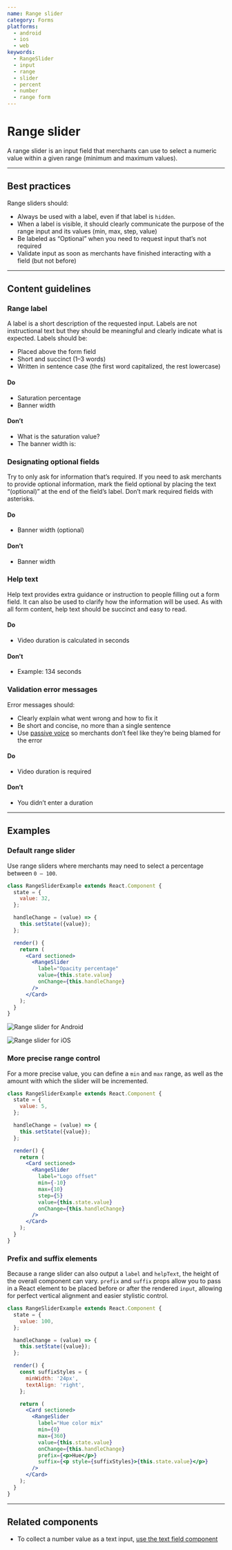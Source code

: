 ```yaml
---
name: Range slider
category: Forms
platforms:
  - android
  - ios
  - web
keywords:
  - RangeSlider
  - input
  - range
  - slider
  - percent
  - number
  - range form
---
```


# Range slider

A range slider is an input field that merchants can use to select a numeric value within a given range (minimum and maximum values).

---

## Best practices

Range sliders should:

- Always be used with a label, even if that label is `hidden`.
- When a label is visible, it should clearly communicate the purpose of the range input and its values (min, max, step, value)
- Be labeled as “Optional” when you need to request input that’s not required
- Validate input as soon as merchants have finished interacting with a field (but not before)

---

## Content guidelines

### Range label

A label is a short description of the requested input. Labels are not instructional text but they should be meaningful and clearly indicate what is expected. Labels should be:

- Placed above the form field
- Short and succinct (1–3 words)
- Written in sentence case (the first word capitalized, the rest lowercase)

<!-- usagelist -->

#### Do

- Saturation percentage
- Banner width

#### Don’t

- What is the saturation value?
- The banner width is:

<!-- end -->

### Designating optional fields

Try to only ask for information that’s required. If you need to ask merchants
to provide optional information, mark the field optional by placing the text “(optional)” at the end of the field’s label. Don’t mark required fields with asterisks.

<!-- usagelist -->

#### Do

- Banner width (optional)

#### Don’t

- Banner width

<!-- end -->

### Help text

Help text provides extra guidance or instruction to people filling out a form field. It can also be used to clarify how the information will be used. As with all form content, help text should be succinct and easy to read.

<!-- usagelist -->

#### Do

- Video duration is calculated in seconds

#### Don’t

- Example: 134 seconds

<!-- end -->

### Validation error messages

Error messages should:

- Clearly explain what went wrong and how to fix it
- Be short and concise, no more than a single sentence
- Use [passive voice](/content/grammar-and-mechanics) so merchants don’t feel like they’re being blamed for the error

<!-- usagelist -->

#### Do

- Video duration is required

#### Don’t

- You didn’t enter a duration

<!-- end -->

---

## Examples

### Default range slider

Use range sliders where merchants may need to select a percentage between `0 — 100`.

```jsx
class RangeSliderExample extends React.Component {
  state = {
    value: 32,
  };

  handleChange = (value) => {
    this.setState({value});
  };

  render() {
    return (
      <Card sectioned>
        <RangeSlider
          label="Opacity percentage"
          value={this.state.value}
          onChange={this.handleChange}
        />
      </Card>
    );
  }
}
```

<!-- content-for: android -->

![Range slider for Android](components/RangeSlider/android/default.png)

<!-- /content-for -->

<!-- content-for: ios -->

![Range slider for iOS](components/RangeSlider/ios/default.png)

<!-- /content-for -->

### More precise range control

<!-- example-for: web -->

For a more precise value, you can define a `min` and `max` range, as well as the amount with which the slider will be incremented.

```jsx
class RangeSliderExample extends React.Component {
  state = {
    value: 5,
  };

  handleChange = (value) => {
    this.setState({value});
  };

  render() {
    return (
      <Card sectioned>
        <RangeSlider
          label="Logo offset"
          min={-10}
          max={10}
          step={5}
          value={this.state.value}
          onChange={this.handleChange}
        />
      </Card>
    );
  }
}
```

### Prefix and suffix elements

<!-- example-for: web -->

Because a range slider can also output a `label` and `helpText`, the height of the overall component can vary. `prefix` and `suffix` props allow you to pass in a React element to be placed before or after the rendered `input`, allowing for perfect vertical alignment and easier stylistic control.

```jsx
class RangeSliderExample extends React.Component {
  state = {
    value: 100,
  };

  handleChange = (value) => {
    this.setState({value});
  };

  render() {
    const suffixStyles = {
      minWidth: '24px',
      textAlign: 'right',
    };

    return (
      <Card sectioned>
        <RangeSlider
          label="Hue color mix"
          min={0}
          max={360}
          value={this.state.value}
          onChange={this.handleChange}
          prefix={<p>Hue</p>}
          suffix={<p style={suffixStyles}>{this.state.value}</p>}
        />
      </Card>
    );
  }
}
```

---

## Related components

- To collect a number value as a text input, [use the text field component](/components/forms/text-field)
